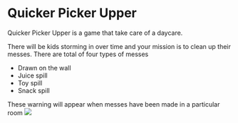 # Quicker Picker Upper
Quicker Picker Upper is a game that take care of a daycare.

There will be kids storming in over time and your mission is to clean up their messes.
There are total of four types of messes
- Drawn on the wall
- Juice spill
- Toy spill
- Snack spill

These warning will appear when messes have been made in a particular room
![](images/drawn.png)
